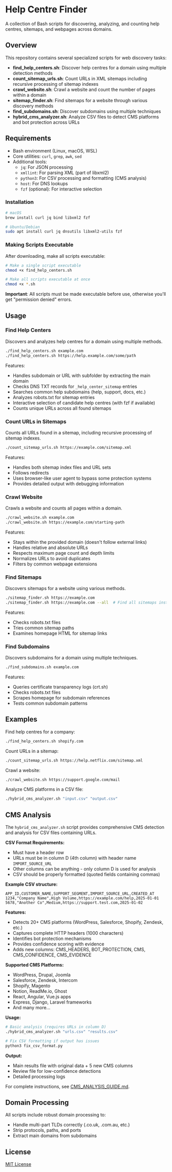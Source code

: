 # Help Centre Finder

A collection of Bash scripts for discovering, analyzing, and counting help centres, sitemaps, and webpages across domains.

## Overview

This repository contains several specialized scripts for web discovery tasks:

- **find_help_centers.sh**: Discover help centres for a domain using multiple detection methods
- **count_sitemap_urls.sh**: Count URLs in XML sitemaps including recursive processing of sitemap indexes
- **crawl_website.sh**: Crawl a website and count the number of pages within a domain
- **sitemap_finder.sh**: Find sitemaps for a website through various discovery methods
- **find_subdomains.sh**: Discover subdomains using multiple techniques
- **hybrid_cms_analyzer.sh**: Analyze CSV files to detect CMS platforms and bot protection across URLs

## Requirements

- Bash environment (Linux, macOS, WSL)
- Core utilities: `curl`, `grep`, `awk`, `sed`
- Additional tools:
  - `jq`: For JSON processing
  - `xmllint`: For parsing XML (part of libxml2)
  - `python3`: For CSV processing and formatting (CMS analysis)
  - `host`: For DNS lookups
  - `fzf` (optional): For interactive selection

### Installation

```bash
# macOS
brew install curl jq bind libxml2 fzf

# Ubuntu/Debian
sudo apt install curl jq dnsutils libxml2-utils fzf
```

### Making Scripts Executable

After downloading, make all scripts executable:

```bash
# Make a single script executable
chmod +x find_help_centers.sh

# Make all scripts executable at once
chmod +x *.sh
```

**Important**: All scripts must be made executable before use, otherwise you'll get "permission denied" errors.

## Usage

### Find Help Centers

Discovers and analyzes help centres for a domain using multiple methods.

```bash
./find_help_centers.sh example.com
./find_help_centers.sh https://help.example.com/some/path
```

Features:
- Handles subdomain or URL with subfolder by extracting the main domain
- Checks DNS TXT records for `_help_center_sitemap` entries
- Searches common help subdomains (help, support, docs, etc.)
- Analyzes robots.txt for sitemap entries
- Interactive selection of candidate help centres (with fzf if available)
- Counts unique URLs across all found sitemaps

### Count URLs in Sitemaps

Counts all URLs found in a sitemap, including recursive processing of sitemap indexes.

```bash
./count_sitemap_urls.sh https://example.com/sitemap.xml
```

Features:
- Handles both sitemap index files and URL sets
- Follows redirects
- Uses browser-like user agent to bypass some protection systems
- Provides detailed output with debugging information

### Crawl Website

Crawls a website and counts all pages within a domain.

```bash
./crawl_website.sh example.com
./crawl_website.sh https://example.com/starting-path
```

Features:
- Stays within the provided domain (doesn't follow external links)
- Handles relative and absolute URLs
- Respects maximum page count and depth limits
- Normalizes URLs to avoid duplicates
- Filters by common webpage extensions

### Find Sitemaps

Discovers sitemaps for a website using various methods.

```bash
./sitemap_finder.sh https://example.com
./sitemap_finder.sh https://example.com --all  # Find all sitemaps instead of stopping at first
```

Features:
- Checks robots.txt files
- Tries common sitemap paths
- Examines homepage HTML for sitemap links

### Find Subdomains

Discovers subdomains for a domain using multiple techniques.

```bash
./find_subdomains.sh example.com
```

Features:
- Queries certificate transparency logs (crt.sh)
- Checks robots.txt files
- Scrapes homepage for subdomain references
- Tests common subdomain patterns

## Examples

Find help centres for a company:
```bash
./find_help_centers.sh shopify.com
```

Count URLs in a sitemap:
```bash
./count_sitemap_urls.sh https://help.netflix.com/sitemap.xml
```

Crawl a website:
```bash
./crawl_website.sh https://support.google.com/mail
```

Analyze CMS platforms in a CSV file:
```bash
./hybrid_cms_analyzer.sh "input.csv" "output.csv"
```

## CMS Analysis

The `hybrid_cms_analyzer.sh` script provides comprehensive CMS detection and analysis for CSV files containing URLs.

**CSV Format Requirements:**
- Must have a header row
- URLs must be in column D (4th column) with header name `IMPORT_SOURCE_URL`
- Other columns can be anything - only column D is used for analysis
- CSV should be properly formatted (quoted fields containing commas)

**Example CSV structure:**
```csv
APP_ID,CUSTOMER_NAME,SUPPORT_SEGMENT,IMPORT_SOURCE_URL,CREATED_AT
1234,"Company Name",High Volume,https://example.com/help,2025-01-01
5678,"Another Co",Medium,https://support.test.com,2025-01-02
```

**Features:**
- Detects 20+ CMS platforms (WordPress, Salesforce, Shopify, Zendesk, etc.)
- Captures complete HTTP headers (1000 characters) 
- Identifies bot protection mechanisms
- Provides confidence scoring with evidence
- Adds new columns: CMS_HEADERS, BOT_PROTECTION, CMS, CMS_CONFIDENCE, CMS_EVIDENCE

**Supported CMS Platforms:**
- WordPress, Drupal, Joomla
- Salesforce, Zendesk, Intercom 
- Shopify, Magento
- Notion, ReadMe.io, Ghost
- React, Angular, Vue.js apps
- Express, Django, Laravel frameworks
- And many more...

**Usage:**
```bash
# Basic analysis (requires URLs in column D)
./hybrid_cms_analyzer.sh "urls.csv" "results.csv"

# Fix CSV formatting if output has issues
python3 fix_csv_format.py
```

**Output:**
- Main results file with original data + 5 new CMS columns
- Review file for low-confidence detections  
- Detailed processing logs

For complete instructions, see [CMS_ANALYSIS_GUIDE.md](CMS_ANALYSIS_GUIDE.md).

## Domain Processing

All scripts include robust domain processing to:
- Handle multi-part TLDs correctly (.co.uk, .com.au, etc.)
- Strip protocols, paths, and ports
- Extract main domains from subdomains

## License

[MIT License](LICENSE) 